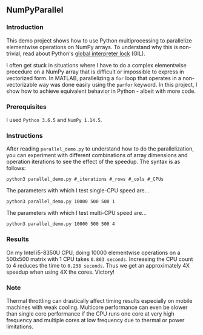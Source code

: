 ## NumPyParallel

### Introduction
This demo project shows how to use Python multiprocessing to 
parallelize elementwise operations on NumPy arrays. To understand
why this is non-trivial, read about Python's [global interpreter lock](https://wiki.python.org/moin/GlobalInterpreterLock)
(GIL). 

I often get stuck in situations where I have to do a 
complex elementwise procedure on a NumPy array that is
difficult or impossible to express in vectorized form.
In MATLAB, parallelizing a `for` loop that operates in a 
non-vectorizable way was done easily using the `parfor` keyword. 
In this project, I show how to achieve equivalent behavior 
in Python - albeit with more code.

### Prerequisites
I used `Python 3.6.5` and `NumPy 1.14.5`.

### Instructions
After reading `parallel_demo.py` to understand how to do the parallelization,
you can experiment with different combinations of array dimensions and
operation iterations to see the effect of the speedup. The syntax is
as follows:

    python3 parallel_demo.py #_iterations #_rows #_cols #_CPUs
    
The parameters with which I test single-CPU speed are...

    python3 parallel_demo.py 10000 500 500 1
    
The parameters with which I test multi-CPU speed are...

    python3 parallel_demo.py 10000 500 500 4
    
### Results
On my Intel i5-8350U CPU, doing 10000 elementwise operations on a 500x500
matrix with 1 CPU takes `0.803 seconds`. Increasing the CPU count to 4
reduces the time to `0.238 seconds`. Thus we get an approximately 4X
speedup when using 4X the cores. Victory!

### Note
Thermal throttling can drastically affect timing results especially
on mobile machines with weak cooling. Multicore performance can even be 
slower than single core performance if the CPU runs one core at very
high frequency and multiple cores at low frequency due to thermal
or power limitations.
